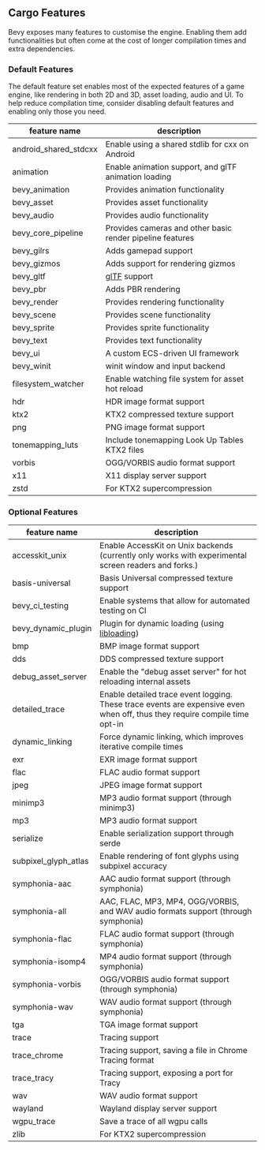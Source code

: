<!-- MD041 - This file will be included in docs and should not start with a top header -->
<!-- markdownlint-disable-file MD041 -->

## Cargo Features

Bevy exposes many features to customise the engine. Enabling them add functionalities but often come at the cost of longer compilation times and extra dependencies.

### Default Features

The default feature set enables most of the expected features of a game engine, like rendering in both 2D and 3D, asset loading, audio and UI. To help reduce compilation time, consider disabling default features and enabling only those you need.

|feature name|description|
|-|-|
|android_shared_stdcxx|Enable using a shared stdlib for cxx on Android|
|animation|Enable animation support, and glTF animation loading|
|bevy_animation|Provides animation functionality|
|bevy_asset|Provides asset functionality|
|bevy_audio|Provides audio functionality|
|bevy_core_pipeline|Provides cameras and other basic render pipeline features|
|bevy_gilrs|Adds gamepad support|
|bevy_gizmos|Adds support for rendering gizmos|
|bevy_gltf|[glTF](https://www.khronos.org/gltf/) support|
|bevy_pbr|Adds PBR rendering|
|bevy_render|Provides rendering functionality|
|bevy_scene|Provides scene functionality|
|bevy_sprite|Provides sprite functionality|
|bevy_text|Provides text functionality|
|bevy_ui|A custom ECS-driven UI framework|
|bevy_winit|winit window and input backend|
|filesystem_watcher|Enable watching file system for asset hot reload|
|hdr|HDR image format support|
|ktx2|KTX2 compressed texture support|
|png|PNG image format support|
|tonemapping_luts|Include tonemapping Look Up Tables KTX2 files|
|vorbis|OGG/VORBIS audio format support|
|x11|X11 display server support|
|zstd|For KTX2 supercompression|

### Optional Features

|feature name|description|
|-|-|
|accesskit_unix|Enable AccessKit on Unix backends (currently only works with experimental screen readers and forks.)|
|basis-universal|Basis Universal compressed texture support|
|bevy_ci_testing|Enable systems that allow for automated testing on CI|
|bevy_dynamic_plugin|Plugin for dynamic loading (using [libloading](https://crates.io/crates/libloading))|
|bmp|BMP image format support|
|dds|DDS compressed texture support|
|debug_asset_server|Enable the "debug asset server" for hot reloading internal assets|
|detailed_trace|Enable detailed trace event logging. These trace events are expensive even when off, thus they require compile time opt-in|
|dynamic_linking|Force dynamic linking, which improves iterative compile times|
|exr|EXR image format support|
|flac|FLAC audio format support|
|jpeg|JPEG image format support|
|minimp3|MP3 audio format support (through minimp3)|
|mp3|MP3 audio format support|
|serialize|Enable serialization support through serde|
|subpixel_glyph_atlas|Enable rendering of font glyphs using subpixel accuracy|
|symphonia-aac|AAC audio format support (through symphonia)|
|symphonia-all|AAC, FLAC, MP3, MP4, OGG/VORBIS, and WAV audio formats support (through symphonia)|
|symphonia-flac|FLAC audio format support (through symphonia)|
|symphonia-isomp4|MP4 audio format support (through symphonia)|
|symphonia-vorbis|OGG/VORBIS audio format support (through symphonia)|
|symphonia-wav|WAV audio format support (through symphonia)|
|tga|TGA image format support|
|trace|Tracing support|
|trace_chrome|Tracing support, saving a file in Chrome Tracing format|
|trace_tracy|Tracing support, exposing a port for Tracy|
|wav|WAV audio format support|
|wayland|Wayland display server support|
|wgpu_trace|Save a trace of all wgpu calls|
|zlib|For KTX2 supercompression|
